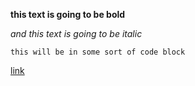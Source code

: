 **this text is going to be bold**

*and this text is going to be italic*

`this will be in some sort of code block`

[link](http://daringfireball.net/projects/markdown/syntax)